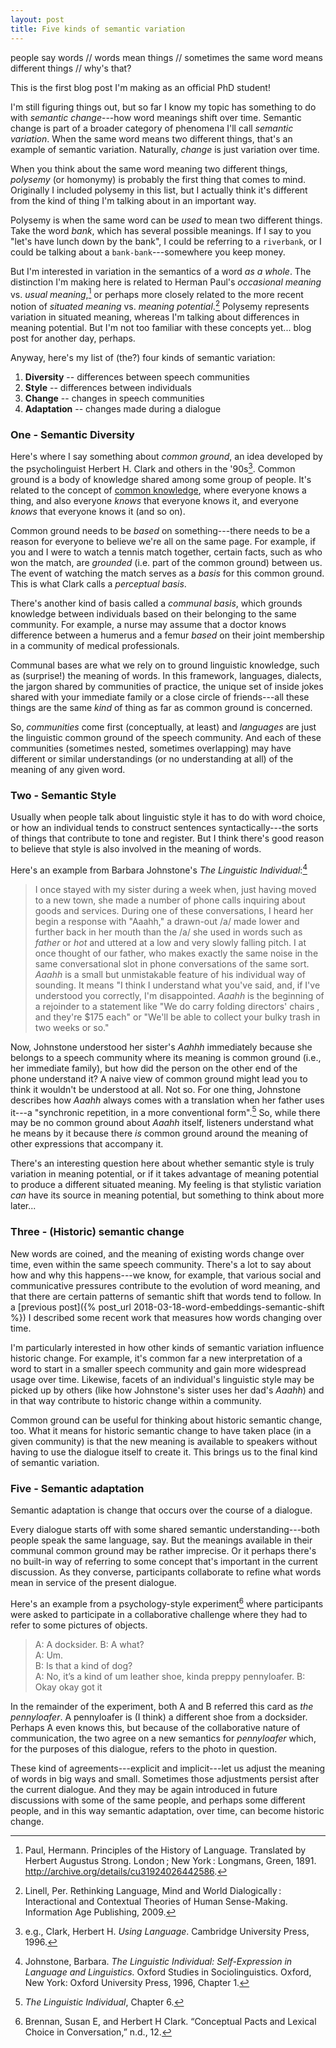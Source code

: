 ```yaml
---
layout: post
title: Five kinds of semantic variation
---
```


<div class="message">
people say words // 
words mean things // 
sometimes the same word means different things // 
why's that?
</div>

This is the first blog post I'm making as an official PhD student!

I'm still figuring things out, 
but so far I know my topic has something to do with _semantic change_---how 
word meanings shift over time.
Semantic change is part of a broader category of phenomena I'll call _semantic variation_.
When the same word means two different things, 
that's an example of semantic variation.
Naturally, _change_ is just variation over time.

When you think about the same word meaning two different things,
_polysemy_ (or homonymy) is probably the first thing that comes to mind.
Originally I included polysemy in this list,
but I actually think it's different from 
the kind of thing I'm talking about in an important way.

Polysemy is when the same word can be _used_ to mean two different things.
Take the word _bank_, which has several possible meanings.
If I say to you "let's have lunch down by the bank", 
I could be referring to a `riverbank`, 
or I could be talking about a `bank-bank`---somewhere you keep money.

<!--So what's the difference between *polysemy* and *homonymy*?-->
<!--Both _polysemy_ and _homonymy_ refer a word having multiple senses, -->
<!--but usually homonymy carries the connotation that -->
<!--the two senses are somehow "accidentally" connected.-->

<!--So while bank/riverbank is an example of homonymy, -->
<!--perhaps bank (a physical building) vs. bank (a financial institution)-->
<!--is an example of polysemy.-->

<!--Bank/riverbank is an example of homonymy because it's not possible to be **vague** about -->
<!--which of the two meanings I intended. -->
<!--Either I was suggesting we eat lunch by the riverbank or by the bank-bank, it can't be _kind of both_.-->
<!--On the other hand if I say "oh I hate that bank", I might mean _bank_ in the sense of the bank as a corporate entity, -->
<!--or I might be talking about-->
<!--the physical building, or I might be talking about something that encompasses both.-->

But I'm interested in variation in the semantics of a word _as a whole_.
The distinction I'm making here is related to Herman Paul's 
_occasional meaning_ vs. _usual meaning_,[^1]
or perhaps more closely related to the more recent notion of 
_situated meaning_ vs. _meaning potential_.[^2]
Polysemy represents variation in situated meaning,
whereas I'm talking about differences in meaning potential.
But I'm not too familiar with these concepts yet... 
blog post for another day, perhaps.

[^1]: Paul, Hermann. Principles of the History of Language. Translated by Herbert Augustus Strong. London ; New York : Longmans, Green, 1891. http://archive.org/details/cu31924026442586.
[^2]: Linell, Per. Rethinking Language, Mind and World Dialogically : Interactional and Contextual Theories of Human Sense-Making. Information Age Publishing, 2009.

Anyway, here's my list of (the?) four kinds of semantic variation:

1. **Diversity** -- differences between speech communities
2. **Style** -- differences between individuals
3. **Change** -- changes in speech communities
4. **Adaptation** -- changes made during a dialogue

### One - Semantic Diversity 

Here's where I say something about _common ground_, 
an idea developed by the psycholinguist Herbert H. Clark 
and others in the '90s[^3].
Common ground is a body of knowledge shared among some group of people.
It's related to the concept of 
[common knowledge](https://plato.stanford.edu/entries/common-knowledge/),
where everyone knows a thing, 
and also everyone _knows_ that everyone knows it, 
and everyone _knows_ that everyone knows it 
(and so on).

Common ground needs to be _based_ on something---there 
needs to be a reason for everyone to believe we're all on the same page.
For example, 
if you and I were to watch a tennis match together, 
certain facts, 
such as who won the match, 
are _grounded_ (i.e. part of the common ground) between us.
The event of watching the match serves as a _basis_ 
for this common ground. 
This is what Clark calls a _perceptual basis_.

There's another kind of basis called a _communal basis_,
which grounds knowledge between individuals 
based on their belonging to the same community.
For example, 
a nurse may assume that a doctor knows difference 
between a humerus and a femur
_based_ on their joint membership 
in a community of medical professionals.

Communal bases are what we rely on 
to ground linguistic knowledge, 
such as (surprise!) the meaning of words.
In this framework, 
languages, dialects, 
the jargon shared by communities of practice, 
the unique set of inside jokes shared with your immediate family 
or a close circle of friends---all 
these things are the same _kind_ of thing 
as far as common ground is concerned.

So, _communities_ come first 
(conceptually, at least) 
and _languages_ are just the linguistic common ground 
of the speech community.
And each of these communities
(sometimes nested, sometimes overlapping)
may have different or similar understandings 
(or no understanding at all)
of the meaning of any given word.

[^3]: e.g., Clark, Herbert H. _Using Language_. Cambridge University Press, 1996.

### Two - Semantic Style 

Usually when people talk about linguistic style 
it has to do with word choice,
or how an individual tends to construct sentences syntactically---the
sorts of things that contribute to tone and register.
But I think there's good reason to believe 
that style is also involved in the meaning of words. 

Here's an example from Barbara Johnstone's _The Linguistic Individual_:[^4]

> I once stayed with my sister during a week when, just having moved to
> a new town, she made a number of phone calls inquiring about goods 
> and services. During one of these conversations, I heard her begin a 
> response with "Aaahh," a drawn-out /a/ made lower and further back in
> her mouth than the /a/ she used in words such as _father_ or _hot_ and
> uttered at a low and very slowly falling pitch. I at once thought of our
> father, who makes exactly the same noise in the same conversational
> slot in phone conversations of the same sort. _Aaahh_ is a small but 
> unmistakable feature of his individual way of sounding. It means "I think
> I understand what you've said, and, if I've understood you correctly,
> I'm disappointed. _Aaahh_ is the beginning of a rejoinder to a statement
> like "We do carry folding directors' chairs , and they're $175 each" or
> "We'll be able to collect your bulky trash in two weeks or so."

Now, Johnstone understood her sister's _Aahhh_ immediately 
because she belongs to a speech community where 
its meaning is common ground (i.e., her immediate family),
but how did the person on the other end of the phone understand it?
A naive view of common ground 
might lead you to think it wouldn't be understood at all.
Not so. 
For one thing, Johnstone describes how _Aaahh_ always comes
with a translation when her father uses it---a 
"synchronic repetition, in a more conventional form".[^5]
So, while there may be no common ground about 
_Aaahh_ itself, 
listeners understand what he means by it 
because there _is_ common ground around 
the meaning of other expressions that accompany it.

There's an interesting question here about whether semantic style
is truly variation in meaning potential,
or if it takes advantage of meaning potential 
to produce a different situated meaning.
My feeling is that stylistic variation 
_can_ have its source in meaning potential,
but something to think about more later...

[^4]: Johnstone, Barbara. _The Linguistic Individual: Self-Expression in Language and Linguistics._ Oxford Studies in Sociolinguistics. Oxford, New York: Oxford University Press, 1996, Chapter 1.
[^5]: _The Linguistic Individual_, Chapter 6.

### Three  - (Historic) semantic change 

New words are coined, and the meaning of existing words change over time,
even within the same speech community.
There's a lot to say about how and why this happens---we 
know, for example, 
that various social and communicative pressures 
contribute to the evolution of word meaning,
and that there are certain patterns of semantic shift 
that words tend to follow.
In a [previous post]({% post_url 2018-03-18-word-embeddings-semantic-shift %}) 
I described some recent work that measures how words changing over time.

I'm particularly interested 
in how other kinds of semantic variation 
influence historic change.
For example, 
it's common far a new interpretation of a word 
to start in a smaller speech community
and gain more widespread usage over time.
Likewise, facets of an individual's linguistic style 
may be picked up by others 
(like how Johnstone's sister uses her dad's _Aaahh_)
and in that way contribute to historic change 
within a community.

Common ground can be useful 
for thinking about historic semantic change, too.
What it means for historic semantic change to have taken place 
(in a given community)
is that the new meaning is available to speakers 
without having to use the dialogue itself 
to create it.
This brings us to the final kind of semantic variation.

### Five - Semantic adaptation

Semantic adaptation is change that occurs over the course of a dialogue.

Every dialogue starts off with some shared semantic understanding---both 
people speak the same language, say.
But the meanings available in their communal common ground 
may be rather imprecise.
Or it perhaps there's no built-in way of 
referring to some concept that's important 
in the current discussion.
As they converse, 
participants collaborate to refine what words mean 
in service of the present dialogue. 

Here's an example from a psychology-style experiment[^6] 
where participants were asked
to participate in a collaborative challenge 
where they had to refer to some pictures of objects.

[^6]: Brennan, Susan E, and Herbert H Clark. “Conceptual Pacts and Lexical Choice in Conversation,” n.d., 12.

> A: A docksider. B: A what?  
> A: Um.  
> B: Is that a kind of dog?  
> A: No, it’s a kind of um leather shoe, kinda preppy pennyloafer. B: Okay okay got it  

In the remainder of the experiment, 
both A and B referred this card as _the pennyloafer_.
A pennyloafer is (I think) a different shoe from a docksider. 
Perhaps A even knows this,
but because of the collaborative nature of communication, 
the two agree on a new semantics for _pennyloafer_ which,
for the purposes of this dialogue,
refers to the photo in question.

These kind of agreements---explicit and implicit---let 
us adjust the meaning of words 
in big ways and small.
Sometimes those adjustments persist 
after the current dialogue.
And they may be again introduced 
in future discussions 
with some of the same people,
and perhaps some different people,
and in this way semantic adaptation, 
over time, 
can become historic change.

